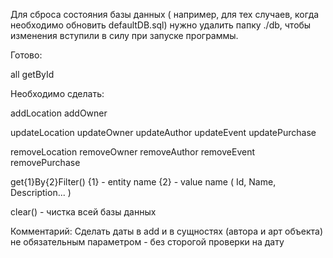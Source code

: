 Для сброса состояния базы данных ( например, для тех случаев, когда необходимо обновить defaultDB.sql) нужно удалить
папку ./db, чтобы изменения вступили в силу при запуске программы.



Готово:

all getById

Необходимо сделать:

addLocation
addOwner

updateLocation
updateOwner
updateAuthor
updateEvent
updatePurchase

removeLocation
removeOwner
removeAuthor
removeEvent
removePurchase

get{1}By{2}Filter()
{1} - entity name
{2} - value name ( Id, Name, Description... )

clear() - чистка всей базы данных

Комментарий:
Сделать даты в add и в сущностях (автора и арт объекта) не обязательным параметром - без сторогой проверки на дату